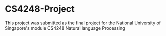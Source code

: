 # CS4248-Project
This project was submitted as the final project for the National University of Singapore's module CS4248 Natural language Processing
